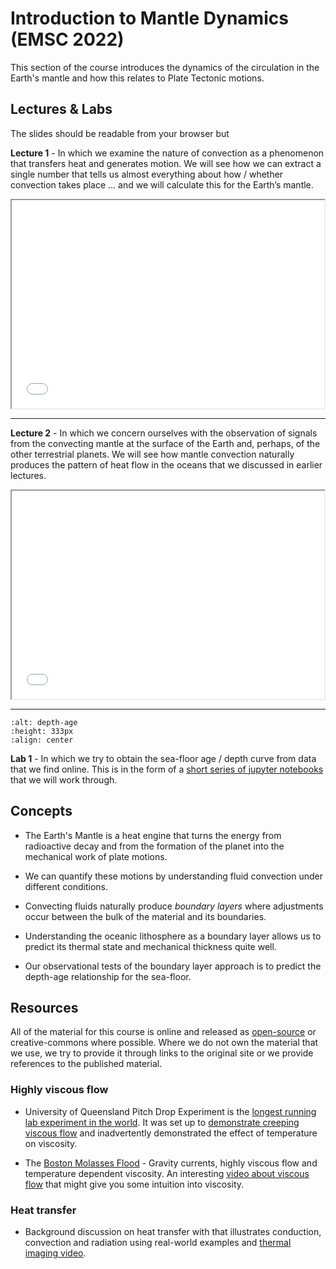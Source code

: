 # Introduction to Mantle Dynamics (EMSC 2022)

This section of the course introduces the dynamics of the circulation in the Earth's mantle
and how this relates to Plate Tectonic motions.

## Lectures & Labs

The slides should be readable from your browser but 

**Lecture 1** - In which we examine the nature of convection as a phenomenon that transfers heat and generates motion. We will see how we can extract a single number that tells us almost everything about how / whether convection takes place … and we will calculate this for the Earth’s mantle.

<center>

<iframe src="../slideshows/Lectures-MD1.reveal.html" title="Slideshow" width=500px, height=333px,  allowfullscreen></iframe>

</center>

---

**Lecture 2** - In which we concern ourselves with the observation of signals from the convecting mantle at the surface of the Earth and, perhaps, of the other terrestrial planets. We will see how mantle convection naturally
produces the pattern of heat flow in the oceans that we discussed in earlier lectures. 

<center>

<iframe src="../slideshows/Lectures-MD2.reveal.html" title="Slideshow" width=500px, height=333px, allowfullscreen></iframe>

</center>

---

```{image} images/Lab-MD1-MyTargetPlot.png
:alt: depth-age
:height: 333px
:align: center
```

**Lab 1** - In which we try to obtain the sea-floor age / depth curve from data that we find online. This is in the form of a [short series of jupyter notebooks](../Notebooks/LAB-convection/EMSC2022W11.i.ipynb) that we will work through. 




## Concepts

  - The Earth's Mantle is a heat engine that turns the energy from radioactive decay and from the formation of the planet into the mechanical work of plate motions.

  - We can quantify these motions by understanding fluid convection under different conditions.

  - Convecting fluids naturally produce *boundary layers* where adjustments occur between the bulk of the material and its boundaries.

  - Understanding the oceanic lithosphere as a boundary layer allows us to predict its thermal state and mechanical thickness quite well.

  - Our observational tests of the boundary layer approach is to predict the depth-age relationship for the sea-floor.





<!--
All of the material for this course is online and released as 
[open-source](https://github.com/underworld-geodynamics-cloud/self-managing-jupyterhub) or creative-commons 
where possible. 

There is an [online book](https://anu-rses-education.github.io/EMSC-3002/FrontPage.html)
with lecture materials, practicals and live computational examples. 
-->

## Resources

All of the material for this course is online and released as 
[open-source](https://github.com/ANU-RSES-Education/EMSC-2022) or creative-commons 
where possible. Where we do not own the material that we use, we try to provide it through links to the original site or we provide references to the published material.

### Highly viscous flow 

  - University of Queensland Pitch Drop Experiment is the [longest running lab experiment in the world](https://www.brisbanetimes.com.au/national/queensland/pitch-drop-has-new-custodian-after-physicists-death-20130827-2sne4.html). It was set up to [demonstrate creeping viscous flow](https://theconversation.com/explainer-the-pitch-drop-experiment-33734) and inadvertently demonstrated the effect of temperature on viscosity.

  - The [Boston Molasses Flood](https://fyfluiddynamics.com/2019/01/today-marks-the-100th-anniversary-of-the-boston/) - Gravity currents, highly viscous flow and temperature dependent viscosity. An interesting [video about viscous flow](https://youtu.be/u5sYoUnp5A0) that might give you some intuition into viscosity.

### Heat transfer

  - Background discussion on heat transfer with that illustrates conduction, convection and radiation using real-world examples and [thermal imaging video](https://youtu.be/oahoaGC8Jfc). 
    

  <!-- http://web.mit.edu/hml/ncfmf.html Fluid Mechanics Videos -->